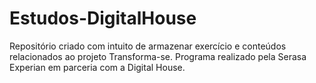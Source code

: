 # Estudos-DigitalHouse
Repositório criado com intuito de armazenar exercício e conteúdos relacionados ao projeto Transforma-se. Programa realizado pela Serasa Experian em parceria com a Digital House.

